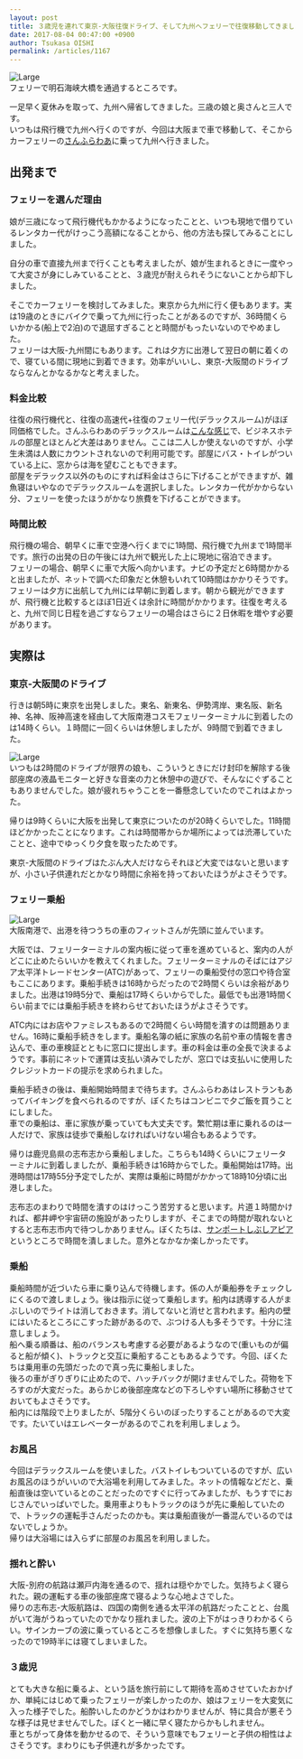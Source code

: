 ```yaml
---
layout: post
title: ３歳児を連れて東京-大阪往復ドライブ、そして九州へフェリーで往復移動してきました
date: 2017-08-04 00:47:00 +0900
author: Tsukasa OISHI
permalink: /articles/1167
---
```



![Large](https://storage.googleapis.com/kaeruspoon.net/images/346/large.jpeg?1501767632)  
フェリーで明石海峡大橋を通過するところです。  

一足早く夏休みを取って、九州へ帰省してきました。三歳の娘と奥さんと三人です。  
いつもは飛行機で九州へ行くのですが、今回は大阪まで車で移動して、そこからカーフェリーの[さんふらわあ](http://www.ferry-sunflower.co.jp/)に乗って九州へ行きました。  

## 出発まで  
### フェリーを選んだ理由  
娘が三歳になって飛行機代もかかるようになったことと、いつも現地で借りているレンタカー代がけっこう高額になることから、他の方法も探してみることにしました。  

自分の車で直接九州まで行くことも考えましたが、娘が生まれるときに一度やって大変さが身にしみていることと、３歳児が耐えられそうにないことから却下しました。  

そこでカーフェリーを検討してみました。東京から九州に行く便もあります。実は19歳のときにバイクで乗って九州に行ったことがあるのですが、36時間くらいかかる(船上で2泊)ので退屈すぎることと時間がもったいないのでやめました。  
フェリーは大阪-九州間にもあります。これは夕方に出港して翌日の朝に着くので、寝ている間に現地に到着できます。効率がいいし、東京-大阪間のドライブならなんとかなるかなと考えました。  

### 料金比較  
往復の飛行機代と、往復の高速代+往復のフェリー代(デラックスルーム)がほぼ同価格でした。さんふらわあのデラックスルームは[こんな感じ](https://www.ferry-sunflower.co.jp/route/osaka-beppu/cabin/index.html)で、ビジネスホテルの部屋とほとんど大差はありません。ここは二人しか使えないのですが、小学生未満は人数にカウントされないので利用可能です。部屋にバス・トイレがついている上に、窓からは海を望むこともできます。  
部屋をデラックス以外のものにすれば料金はさらに下げることができますが、雑魚寝はいやなのでデラックスルームを選択しました。レンタカー代がかからない分、フェリーを使ったほうがかなり旅費を下げることができます。  

### 時間比較  
飛行機の場合、朝早くに車で空港へ行くまでに1時間、飛行機で九州まで1時間半です。旅行の出発の日の午後には九州で観光した上に現地に宿泊できます。  
フェリーの場合、朝早くに車で大阪へ向かいます。ナビの予定だと6時間かかると出ましたが、ネットで調べた印象だと休憩もいれて10時間はかかりそうです。フェリーは夕方に出航して九州には早朝に到着します。朝から観光ができますが、飛行機と比較するとほぼ1日近くは余計に時間がかかります。往復を考えると、九州で同じ日程を過ごすならフェリーの場合はさらに２日休暇を増やす必要があります。  

## 実際は  
### 東京-大阪間のドライブ  
行きは朝5時に東京を出発しました。東名、新東名、伊勢湾岸、東名阪、新名神、名神、阪神高速を経由して大阪南港コスモフェリーターミナルに到着したのは14時くらい。１時間に一回くらいは休憩しましたが、9時間で到着できました。  

![Large](https://storage.googleapis.com/kaeruspoon.net/images/347/large.jpeg?1501771366)  
いつもは2時間のドライブが限界の娘も、こういうときにだけ封印を解除する後部座席の液晶モニターと好きな音楽の力と休憩中の遊びで、そんなにぐずることもありませんでした。娘が疲れちゃうことを一番懸念していたのでこれはよかった。  

帰りは9時くらいに大阪を出発して東京についたのが20時くらいでした。11時間ほどかかったことになります。これは時間帯からか場所によっては渋滞していたことと、途中でゆっくり夕食を取ったためです。  

東京-大阪間のドライブはたぶん大人だけならそれほど大変ではないと思いますが、小さい子供連れだとかなり時間に余裕を持っておいたほうがよさそうです。  

### フェリー乗船  
![Large](https://storage.googleapis.com/kaeruspoon.net/images/348/large.jpeg?1501771617)  
大阪南港で、出港を待つうちの車のフィットさんが先頭に並んでいます。  

大阪では、フェリーターミナルの案内板に従って車を進めていると、案内の人がどこに止めたらいいかを教えてくれました。フェリーターミナルのそばにはアジア太平洋トレードセンター(ATC)があって、フェリーの乗船受付の窓口や待合室もここにあります。乗船手続きは16時からだったので2時間くらいは余裕がありました。出港は19時5分で、乗船は17時くらいからでした。最低でも出港1時間くらい前までには乗船手続きを終わらせておいたほうがよさそうです。  

ATC内にはお店やファミレスもあるので2時間くらい時間を潰すのは問題ありません。16時に乗船手続きをします。乗船名簿の紙に家族の名前や車の情報を書き込んで、車の車検証とともに窓口に提出します。車の料金は車の全長で決まるようです。事前にネットで運賃は支払い済みでしたが、窓口では支払いに使用したクレジットカードの提示を求められました。  

乗船手続きの後は、乗船開始時間まで待ちます。さんふらわあはレストランもあってバイキングを食べられるのですが、ぼくたちはコンビニで夕ご飯を買うことにしました。  
車での乗船は、車に家族が乗っていても大丈夫です。繁忙期は車に乗れるのは一人だけで、家族は徒歩で乗船しなければいけない場合もあるようです。  

帰りは鹿児島県の志布志から乗船しました。こちらも14時くらいにフェリーターミナルに到着しましたが、乗船手続きは16時からでした。乗船開始は17時。出港時間は17時55分予定でしたが、実際は乗船に時間がかかって18時10分頃に出港しました。  

志布志のまわりで時間を潰すのはけっこう苦労すると思います。片道１時間かければ、都井岬や宇宙研の施設があったりしますが、そこまでの時間が取れないとすると志布志市内で待つしかありません。ぼくたちは、[サンポートしぶしアピア](http://www.sps-apia.jp/)というところで時間を潰しました。意外となかなか楽しかったです。  

### 乗船  
乗船時間が近づいたら車に乗り込んで待機します。係の人が乗船券をチェックしにくるので渡しましょう。後は指示に従って乗船します。船内は誘導する人がまぶしいのでライトは消しておきます。消してないと消せと言われます。船内の壁にはいたるところにこすった跡があるので、ぶつける人も多そうです。十分に注意しましょう。  
船へ乗る順番は、船のバランスも考慮する必要があるようなので(重いものが偏ると船が傾く)、トラックと交互に乗船することもあるようです。今回、ぼくたちは乗用車の先頭だったので真っ先に乗船しました。  
後ろの車がぎりぎりに止めたので、ハッチバックが開けませんでした。荷物を下ろすのが大変だった。あらかじめ後部座席などの下ろしやすい場所に移動させておいてもよさそうです。  
船内には階段で上りましたが、5階分くらいのぼったりすることがあるので大変です。たいていはエレベーターがあるのでこれを利用しましょう。  

### お風呂  
今回はデラックスルームを使いました。バストイレもついているのですが、広いお風呂のほうがいいので大浴場を利用してみました。ネットの情報などだと、乗船直後は空いているとのことだったのですぐに行ってみましたが、もうすでにおじさんでいっぱいでした。乗用車よりもトラックのほうが先に乗船していたので、トラックの運転手さんだったのかも。実は乗船直後が一番混んでいるのではないでしょうか。  
帰りは大浴場には入らずに部屋のお風呂を利用しました。  

### 揺れと酔い  
大阪-別府の航路は瀬戸内海を通るので、揺れは穏やかでした。気持ちよく寝られた。親の運転する車の後部座席で寝るような心地よさでした。  
帰りの志布志-大阪航路は、四国の南側を通る太平洋の航路だったことと、台風がいて海がうねっていたのでかなり揺れました。波の上下がはっきりわかるくらい。サインカーブの波に乗っているところを想像しました。すぐに気持ち悪くなったので19時半には寝てしまいました。  

### ３歳児  
とても大きな船に乗るよ、という話を旅行前にして期待を高めさせていたおかげか、単純にはじめて乗ったフェリーが楽しかったのか、娘はフェリーを大変気に入った様子でした。船酔いしたのかどうかはわかりませんが、特に具合が悪そうな様子は見せませんでした。ぼくと一緒に早く寝たからかもしれません。  
車とちがって身体を動かせるので、そういう意味でもフェリーと子供の相性はよさそうです。まわりにも子供連れが多かったです。  
